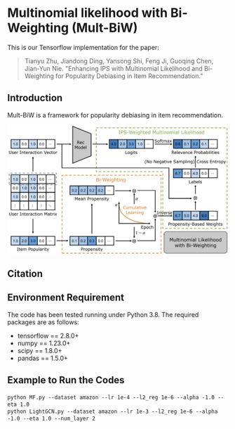 # Multinomial likelihood with Bi-Weighting (Mult-BiW)

This is our Tensorflow implementation for the paper:

>Tianyu Zhu, Jiandong Ding, Yansong Shi, Feng Ji, Guoqing Chen, Jian-Yun Nie. "Enhancing IPS with Multinomial Likelihood and Bi-Weighting for Popularity Debiasing in Item Recommendation."

## Introduction
Mult-BiW is a framework for popularity debiasing in item recommendation.

![](https://github.com/zhuty16/Mult-BiW/blob/main/framework.jpg)

## Citation

## Environment Requirement
The code has been tested running under Python 3.8. The required packages are as follows:
* tensorflow == 2.8.0+
* numpy == 1.23.0+
* scipy == 1.8.0+
* pandas == 1.5.0+

## Example to Run the Codes
```
python MF.py --dataset amazon --lr 1e-4 --l2_reg 1e-6 --alpha -1.0 --eta 1.0
python LightGCN.py --dataset amazon --lr 1e-3 --l2_reg 1e-6 --alpha -1.0 --eta 1.0 --num_layer 2
```

